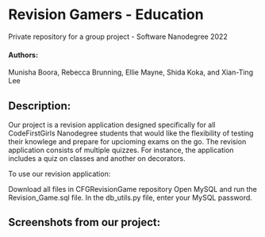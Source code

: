 # Revision Gamers - Education

Private repository for a group project - Software Nanodegree 2022

#### Authors:
Munisha Boora, Rebecca Brunning, Ellie Mayne, Shida Koka, and Xian-Ting Lee



## Description:
Our project is a revision application designed specifically for all CodeFirstGirls Nanodegree students that would like the flexibility of testing their knowlege and prepare for upcioming exams on the go. The revision application consists of multiple quizzes. For instance, the application includes a quiz on classes and another on decorators.

To use our revision application:

Download all files in CFGRevisionGame repository
Open MySQL and run the Revision_Game.sql file.
In the db_utils.py file, enter your MySQL password.



## Screenshots from our project:
